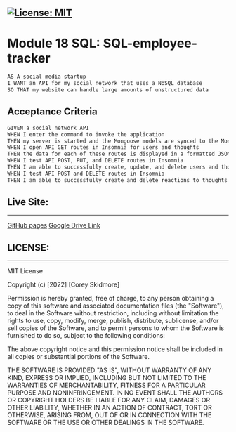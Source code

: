 
[![License: MIT](https://img.shields.io/badge/License-MIT-yellow.svg)](https://opensource.org/licenses/MIT)
---
# Module 18 SQL: SQL-employee-tracker

```md
AS A social media startup
I WANT an API for my social network that uses a NoSQL database
SO THAT my website can handle large amounts of unstructured data
``` 

## Acceptance Criteria

```md
GIVEN a social network API
WHEN I enter the command to invoke the application
THEN my server is started and the Mongoose models are synced to the MongoDB database
WHEN I open API GET routes in Insomnia for users and thoughts
THEN the data for each of these routes is displayed in a formatted JSON
WHEN I test API POST, PUT, and DELETE routes in Insomnia
THEN I am able to successfully create, update, and delete users and thoughts in my database
WHEN I test API POST and DELETE routes in Insomnia
THEN I am able to successfully create and delete reactions to thoughts and add and remove friends to a user’s friend list
```

## Live Site: 
---
[GitHub pages](https://github.com/skidmoreco/socialnetworkAPI)
[Google Drive Link](https://drive.google.com/file/d/1CCYI0ITm4UY7gQSzDi_HsGwdofUOOGZI/view)


## LICENSE:
--- 
MIT License

Copyright (c) [2022] [Corey Skidmore]

Permission is hereby granted, free of charge, to any person obtaining a copy of this software and associated documentation files (the "Software"), to deal in the Software without restriction, including without limitation the rights to use, copy, modify, merge, publish, distribute, sublicense, and/or sell copies of the Software, and to permit persons to whom the Software is furnished to do so, subject to the following conditions:

The above copyright notice and this permission notice shall be included in all copies or substantial portions of the Software.

THE SOFTWARE IS PROVIDED "AS IS", WITHOUT WARRANTY OF ANY KIND, EXPRESS OR IMPLIED, INCLUDING BUT NOT LIMITED TO THE WARRANTIES OF MERCHANTABILITY, FITNESS FOR A PARTICULAR PURPOSE AND NONINFRINGEMENT. IN NO EVENT SHALL THE AUTHORS OR COPYRIGHT HOLDERS BE LIABLE FOR ANY CLAIM, DAMAGES OR OTHER LIABILITY, WHETHER IN AN ACTION OF CONTRACT, TORT OR OTHERWISE, ARISING FROM, OUT OF OR IN CONNECTION WITH THE SOFTWARE OR THE USE OR OTHER DEALINGS IN THE SOFTWARE.
